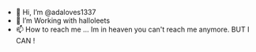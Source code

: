 - 👋 Hi, I’m @adaloves1337
- 👀 I’m Working with halloleets
- 📫 How to reach me ... Im in heaven you can't reach me anymore. BUT I CAN !

<!---
adaloves1337/adaloves1337 is a ✨ special ✨ repository because its `README.md` (this file) appears on your GitHub profile.
You can click the Preview link to take a look at your changes.
--->

